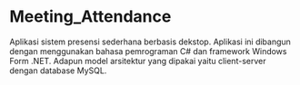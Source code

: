 # Meeting_Attendance
Aplikasi sistem presensi sederhana berbasis dekstop. Aplikasi ini dibangun dengan menggunakan bahasa pemrograman C# dan framework Windows Form .NET. Adapun model arsitektur yang dipakai yaitu client-server dengan database MySQL.
